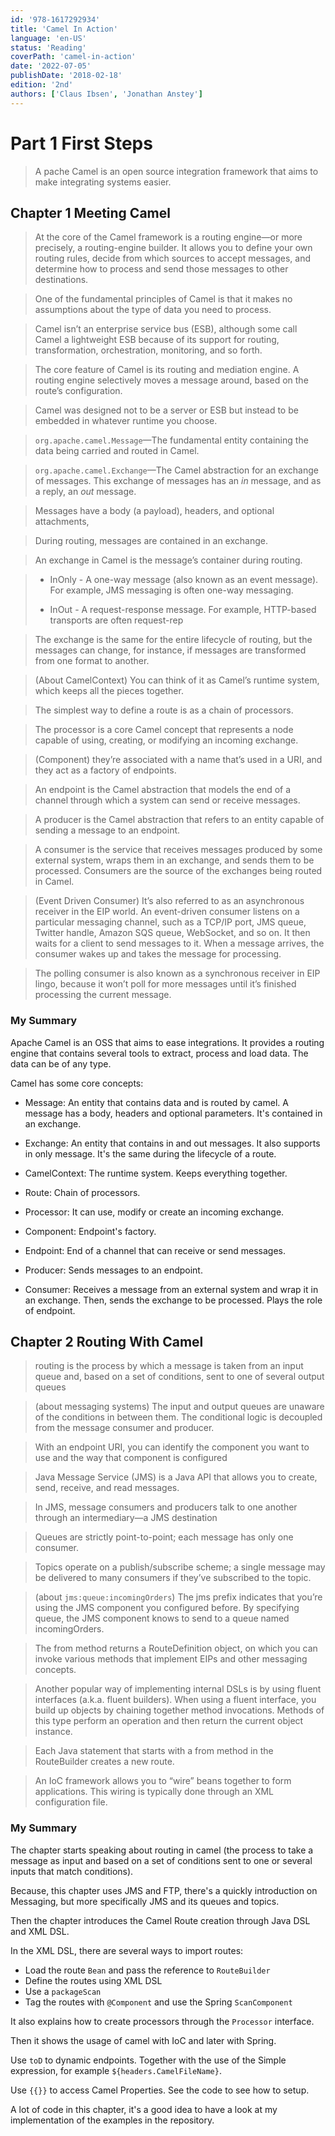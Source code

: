 ```yaml
---
id: '978-1617292934'
title: 'Camel In Action'
language: 'en-US'
status: 'Reading'
coverPath: 'camel-in-action'
date: '2022-07-05'
publishDate: '2018-02-18'
edition: '2nd'
authors: ['Claus Ibsen', 'Jonathan Anstey']
---
```


# Part 1 First Steps

> A pache Camel is an open source integration framework that aims to make integrating systems easier.

## Chapter 1 Meeting Camel

> At the core of the Camel framework is a routing engine—or more precisely, a routing-engine builder. It allows you to define your own routing rules, decide from which sources to accept messages, and determine how to process and send those messages to other destinations.

> One of the fundamental principles of Camel is that it makes no assumptions about the type of data you need to process.

> Camel isn’t an enterprise service bus (ESB), although some call Camel a lightweight ESB because of its support for routing, transformation, orchestration, monitoring, and so forth.

> The core feature of Camel is its routing and mediation engine. A routing engine selectively moves a message around, based on the route’s configuration.

> Camel was designed not to be a server or ESB but instead to be embedded in whatever runtime you choose.

> `org.apache.camel.Message`—The fundamental entity containing the data being carried and routed in Camel.

> `org.apache.camel.Exchange`—The Camel abstraction for an exchange of messages. This exchange of messages has an *in* message, and as a reply, an *out* message.

> Messages have a body (a payload), headers, and optional attachments,

> During routing, messages are contained in an exchange.

> An exchange in Camel is the message’s container during routing.

> - InOnly - A one-way message (also known as an event message). For example, JMS messaging is often one-way messaging.
>
> - InOut - A request-response message. For example, HTTP-based transports are often request-rep

> The exchange is the same for the entire lifecycle of routing, but the messages can change, for instance, if messages are transformed from one format to another.

> (About CamelContext) You can think of it as Camel’s runtime system, which keeps all the pieces together.

> The simplest way to define a route is as a chain of processors.

> The processor is a core Camel concept that represents a node capable of using, creating, or modifying an incoming exchange.

> (Component) they’re associated with a name that’s used in a URI, and they act as a factory of endpoints.

> An endpoint is the Camel abstraction that models the end of a channel through which a system can send or receive messages.

> A producer is the Camel abstraction that refers to an entity capable of sending a message to an endpoint.

> A consumer is the service that receives messages produced by some external system, wraps them in an exchange, and sends them to be processed. Consumers are the source of the exchanges being routed in Camel.

> (Event Driven Consumer) It’s also referred to as an asynchronous receiver in the EIP world. An event-driven consumer listens on a particular messaging channel, such as a TCP/IP port, JMS queue, Twitter handle, Amazon SQS queue, WebSocket, and so on. It then waits for a client to send messages to it. When a message arrives, the consumer wakes up and takes the message for processing.

> The polling consumer is also known as a synchronous receiver in EIP lingo, because it won’t poll for more messages until it’s finished processing the
> current message.

### My Summary

Apache Camel is an OSS that aims to ease integrations. It provides a routing engine that contains several tools to extract, process and load data. The data can be of any type.

Camel has some core concepts:

- Message: An entity that contains data and is routed by camel. A message has a body, headers and optional parameters. It's contained in an exchange.

- Exchange: An entity that contains in and out messages. It also supports in only message. It's the same during the lifecycle of a route.

- CamelContext: The runtime system. Keeps everything together.
- Route: Chain of processors.
- Processor: It can use, modify or create an incoming exchange.
- Component: Endpoint's factory.
- Endpoint: End of a channel that can receive or send messages.
- Producer: Sends messages to an endpoint.
- Consumer: Receives a message from an external system and wrap it in an exchange. Then, sends the exchange to be processed. Plays the role of endpoint.

## Chapter 2 Routing With Camel

> routing is the process by which a message is taken from an input queue and, based on a set of conditions, sent to one of several output queues

> (about messaging systems) The input and output queues are unaware of the conditions in between them. The conditional logic is decoupled from the message consumer and producer.

> With an endpoint URI, you can identify the component you want to use and the way that component is configured

> Java Message Service (JMS) is a Java API that allows you to create, send, receive, and read messages.

> In JMS, message consumers and producers talk to one another through an intermediary—a JMS destination

> Queues are strictly point-to-point; each message has only one consumer.

> Topics operate on a publish/subscribe scheme; a single message may be delivered to many consumers if they’ve subscribed to the topic.

> (about `jms:queue:incomingOrders`) The jms prefix indicates that you’re using the JMS component you configured before. By specifying queue, the JMS component knows to send to a queue named incomingOrders.

> The from method returns a RouteDefinition object, on which you can invoke various methods that implement EIPs and other messaging concepts.

> Another popular way of implementing internal DSLs is by using fluent interfaces (a.k.a. fluent builders). When using a fluent interface, you build up objects by chaining together method invocations. Methods of this type perform an operation and then return the current object instance.

> Each Java statement that starts with a from method in the RouteBuilder creates a new route.

> An IoC framework allows you to “wire” beans together to form applications. This wiring is typically done through an XML configuration file.

### My Summary

The chapter starts speaking about routing in camel (the process to take a message as input and based on a set of conditions sent to one or several inputs that match conditions).

Because, this chapter uses JMS and FTP, there's a quickly introduction on Messaging, but more specifically JMS and its queues and topics.

Then the chapter introduces the Camel Route creation through Java DSL and XML DSL.

In the XML DSL, there are several ways to import routes:

- Load the route `Bean` and pass the reference to `RouteBuilder`
- Define the routes using XML DSL
- Use a `packageScan`
- Tag the routes with `@Component` and use the Spring `ScanComponent`

It also explains how to create processors through the `Processor` interface.

Then it shows the usage of camel with IoC and later with Spring.

Use `toD` to dynamic endpoints. Together with the use of the Simple expression, for example `${headers.CamelFileName}`.

Use `{{}}` to access Camel Properties. See the code to see how to setup.

A lot of code in this chapter, it's a good idea to have a look at my implementation of the examples in the repository.

